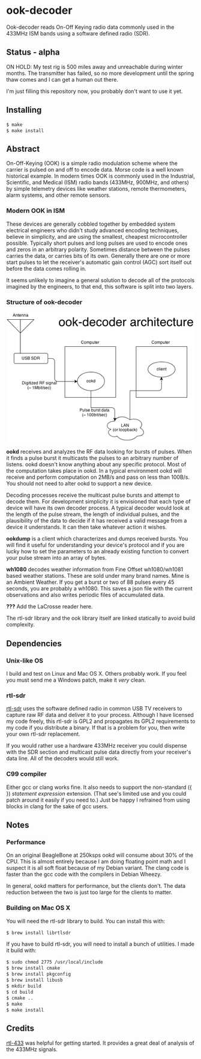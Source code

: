 ook-decoder
===========


Ook-decoder reads On-Off Keying radio data commonly used in the 433MHz ISM bands using a software defined radio (SDR).

Status - alpha
--------------

ON HOLD: My test rig is 500 miles away and unreachable during winter months. The transmitter
has failed, so no more development until the spring thaw comes and I can get a human out there.

I'm just filling this repository now, you probably don't want to use it yet.

Installing
--------

    $ make
    $ make install

Abstract
--------

On-Off-Keying (OOK) is a simple radio modulation scheme where the
carrier is pulsed on and off to encode data. Morse code is a well known
historical example. In modern times OOK is commonly used in the
Industrial, Scientific, and Medical (ISM) radio bands (433MHz, 900MHz, and others) by simple
telemetry devices like weather stations, remote thermometers, 
alarm systems, and other remote sensors.

### Modern OOK in ISM ###

These devices are generally cobbled together by embedded system
electrical engineers who didn't study advanced encoding techniques,
believe in simplicity, and are using the smallest, cheapest
microcontroller possible. Typically short pulses and long pulses are
used to encode ones and zeros in an arbitrary polarity. Sometimes
distance between the pulses carries the data, or carries bits of its
own. Generally there are one or more start pulses to let the receiver's
automatic gain control (AGC) sort itself out before the data comes
rolling in.

It seems unlikely to imagine a general solution to decode all of the
protocols imagined by the engineers, to that end, this software is
split into two layers.

### Structure of ook-decoder ###

![architecture diagram](img/architecture.png)

**ookd** receives and analyzes the RF data looking for bursts of
pulses. When it finds a pulse burst it multicasts the pulses to an
arbitrary number of listens. ookd doesn't know anything
about any specific protocol. Most of the computation takes place in
ookd. In a typical environment ookd will receive and perform
computation on 2MB/s and pass on less than 100B/s. You should not need
to alter ookd to support a new device.

Decoding processes receive the multicast pulse bursts and attempt
to decode them.  For development simplicity it is envisioned that each
type of device will have its own decoder process. A typical decoder
would look at the length of the pulse stream, the length of individual
pulses, and the plausibility of the data to decide if it has received
a valid message from a device it understands. It can then take
whatever action it wishes.

**ookdump** is a client which characterizes and dumps received
bursts.  You will find it useful for understanding your device's
protocol and if you are lucky how to set the parameters to an already
existing function to convert your pulse stream into an array of bytes.

**wh1080** decodes weather information from Fine Offset wh1080/wh1081 based weather stations. These are sold under many brand names. Mine is an Ambient Weather. If you get 
a burst or two of 88 pulses every 45 seconds, you are probably a wh1080. This saves a json file with the current observations and also writes periodic files of accumulated data.

**???** Add the LaCrosse reader here.

The rtl-sdr library and the ook library itself are linked statically to 
avoid build complexity.


Dependencies
------------

### Unix-like OS ###

I build and test on Linux and Mac OS X. Others probably work. If you feel you must send me a Windows patch, make it *very* clean.

### rtl-sdr ###
[rtl-sdr](http://sdr.osmocom.org/trac/wiki/rtl-sdr) uses the software defined radio in common USB TV receivers to capture raw RF data and deliver it to your process. Although I have licensed my code freely, this rtl-sdr is GPL2 and propagates its GPL2 requirements to my code if you distribute a binary. If that is a problem for you, then write your own rtl-sdr replacement.

If you would rather use a hardware 433MHz receiver you could dispense with the SDR section and multicast pulse data directly from your receiver's data line. All of the decoders would still work.

### C99 compiler ###
Either gcc or clang works fine. It also needs to support the non-standard ({ }) *statement expression* extension. (That see's limited use and you could patch around it easily if you need to.) Just be happy I refrained from using blocks in clang for the sake of gcc users.

Notes
-----

### Performance ###

On an original BeagleBone at 250ksps ookd will consume about 30% of the CPU. This is almost entirely because I am doing floating point math and I suspect it is all soft float because of my Debian variant. The clang code is faster than the gcc code with the compilers in Debian Wheezy.

In general, ookd matters for performance, but the clients don't. The data reduction between the two is just too large for the clients to matter.

### Building on Mac OS X ###

You will need the rtl-sdr library to build. You can install this with:

    $ brew install librtlsdr

If you have to build rtl-sdr, you will need to install a bunch of utilities. I made it build with:

    $ sudo chmod 2775 /usr/local/include
    $ brew install cmake
    $ brew install pkgconfig
    $ brew install libusb
    $ mkdir build
    $ cd build
    $ cmake ..
    $ make
    $ make install
    

Credits
-------

[rtl-433](https://github.com/merbanan/rtl_433) was helpful for getting started. It provides a great deal of analysis of the 433MHz signals.

